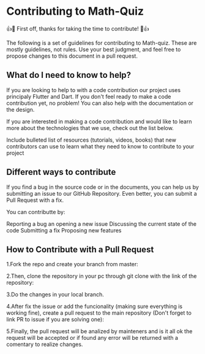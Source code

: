 # Contributing to Math-Quiz

👍🎉 First off, thanks for taking the time to contribute! 🎉👍

The following is a set of guidelines for contributing to Math-quiz. These are mostly guidelines, not rules. Use your best judgment, and feel free to propose changes to this document in a pull request.

## What do I need to know to help?

If you are looking to help to with a code contribution our project uses principaly Flutter and Dart. If you don't feel ready to make a code contribution yet, no problem! You can also help with the documentation or the design.

If you are interested in making a code contribution and would like to learn more about the technologies that we use, check out the list below.

Include bulleted list of
resources (tutorials, videos, books) that new contributors
can use to learn what they need to know to contribute to your project

## Different ways to contribute

If you find a bug in the source code or in the documents, you can help us by submitting an issue to our GitHub Repository. Even better, you can submit a Pull Request with a fix.

You can contributte by:

Reporting a bug an opening a new issue 
Discussing the current state of the code
Submitting a fix
Proposing new features

## How to Contribute with a Pull Request

1.Fork the repo and create your branch from master:

2.Then, clone the repository in your pc through git clone with the link of the repository:

3.Do the changes in your local branch.

4.After fix the issue or add the funcionality (making sure everything is working fine), create a pull request to the main repository (Don't forget to link PR to issue if you are solving one):

5.Finally, the pull request will be analized by mainteners and is it all ok the request will be accepted or if found any error will be returned with a comentary to realize changes.

